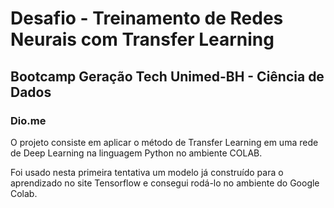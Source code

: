 # **Desafio - Treinamento de Redes Neurais com Transfer Learning**
## **Bootcamp Geração Tech Unimed-BH - Ciência de Dados**
### **Dio.me**

O projeto consiste em aplicar o método de Transfer Learning em uma rede de Deep Learning na linguagem Python no ambiente COLAB. 

Foi usado nesta primeira tentativa um modelo já construído para o aprendizado no site Tensorflow e consegui rodá-lo no ambiente do Google Colab.
